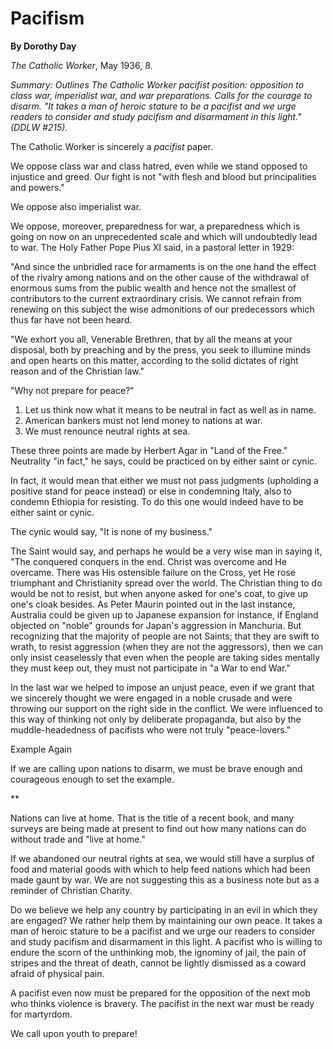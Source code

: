 Pacifism
========

**By Dorothy Day**

*The Catholic Worker*, May 1936, 8.

*Summary: Outlines The Catholic Worker pacifist position: opposition to
class war, imperialist war, and war preparations. Calls for the courage
to disarm. "It takes a man of heroic stature to be a pacifist and we
urge readers to consider and study pacifism and disarmament in this
light." (DDLW \#215).*

The Catholic Worker is sincerely a *pacifist* paper.

We oppose class war and class hatred, even while we stand opposed to
injustice and greed. Our fight is not "with flesh and blood but
principalities and powers."

We oppose also imperialist war.

We oppose, moreover, preparedness for war, a preparedness which is going
on now on an unprecedented scale and which will undoubtedly lead to war.
The Holy Father Pope Pius XI said, in a pastoral letter in 1929:

"And since the unbridled race for armaments is on the one hand the
effect of the rivalry among nations and on the other cause of the
withdrawal of enormous sums from the public wealth and hence not the
smallest of contributors to the current extraordinary crisis. We cannot
refrain from renewing on this subject the wise admonitions of our
predecessors which thus far have not been heard.

"We exhort you all, Venerable Brethren, that by all the means at your
disposal, both by preaching and by the press, you seek to illumine minds
and open hearts on this matter, according to the solid dictates of right
reason and of the Christian law."

"Why not prepare for peace?"

1.  Let us think now what it means to be neutral in fact as well as in
    name.
2.  American bankers must not lend money to nations at war.
3.  We must renounce neutral rights at sea.

These three points are made by Herbert Agar in "Land of the Free."
Neutrality "in fact," he says, could be practiced on by either saint or
cynic.

In fact, it would mean that either we must not pass judgments (upholding
a positive stand for peace instead) or else in condemning Italy, also to
condemn Ethiopia for resisting. To do this one would indeed have to be
either saint or cynic.

The cynic would say, "It is none of my business."

The Saint would say, and perhaps he would be a very wise man in saying
it, "The conquered conquers in the end. Christ was overcome and He
overcame. There was His ostensible failure on the Cross, yet He rose
triumphant and Christianity spread over the world. The Christian thing
to do would be not to resist, but when anyone asked for one's coat, to
give up one's cloak besides. As Peter Maurin pointed out in the last
instance, Australia could be given up to Japanese expansion for
instance, if England objected on "noble" grounds for Japan's aggression
in Manchuria. But recognizing that the majority of people are not
Saints; that they are swift to wrath, to resist aggression (when they
are not the aggressors), then we can only insist ceaselessly that even
when the people are taking sides mentally they must keep out, they must
not participate in "a War to end War."

In the last war we helped to impose an unjust peace, even if we grant
that we sincerely thought we were engaged in a noble crusade and were
throwing our support on the right side in the conflict. We were
influenced to this way of thinking not only by deliberate propaganda,
but also by the muddle-headedness of pacifists who were not truly
"peace-lovers."

Example Again

If we are calling upon nations to disarm, we must be brave enough and
courageous enough to set the example.

**

Nations can live at home. That is the title of a recent book, and many
surveys are being made at present to find out how many nations can do
without trade and "live at home."

If we abandoned our neutral rights at sea, we would still have a surplus
of food and material goods with which to help feed nations which had
been made gaunt by war. We are not suggesting this as a business note
but as a reminder of Christian Charity.

Do we believe we help any country by participating in an evil in which
they are engaged? We rather help them by maintaining our own peace. It
takes a man of heroic stature to be a pacifist and we urge our readers
to consider and study pacifism and disarmament in this light. A pacifist
who is willing to endure the scorn of the unthinking mob, the ignominy
of jail, the pain of stripes and the threat of death, cannot be lightly
dismissed as a coward afraid of physical pain.

A pacifist even now must be prepared for the opposition of the next mob
who thinks violence is bravery. The pacifist in the next war must be
ready for martyrdom.

We call upon youth to prepare!
